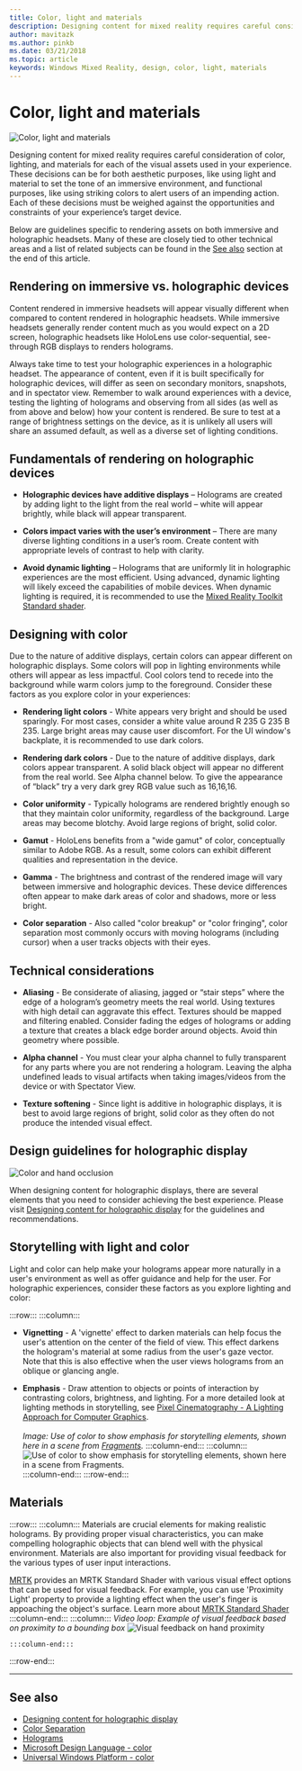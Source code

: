 ```yaml
---
title: Color, light and materials
description: Designing content for mixed reality requires careful consideration of color, lighting, and materials for each of the visual assets used in your experience.
author: mavitazk
ms.author: pinkb 
ms.date: 03/21/2018
ms.topic: article
keywords: Windows Mixed Reality, design, color, light, materials
---
```




# Color, light and materials
![Color, light and materials](images/RemoteRendering.jpg)

Designing content for mixed reality requires careful consideration of color, lighting, and materials for each of the visual assets used in your experience. These decisions can be for both aesthetic purposes, like using light and material to set the tone of an immersive environment, and functional purposes, like using striking colors to alert users of an impending action. Each of these decisions must be weighed against the opportunities and constraints of your experience’s target device.

Below are guidelines specific to rendering assets on both immersive and holographic headsets. Many of these are closely tied to other technical areas and a list of related subjects can be found in the [See also](color-light-and-materials.md#see-also) section at the end of this article.

## Rendering on immersive vs. holographic devices

Content rendered in immersive headsets will appear visually different when compared to content rendered in holographic headsets. While immersive headsets generally render content much as you would expect on a 2D screen, holographic headsets like HoloLens use color-sequential, see-through RGB displays to renders holograms.

Always take time to test your holographic experiences in a holographic headset. The appearance of content, even if it is built specifically for holographic devices, will differ as seen on secondary monitors, snapshots, and in spectator view. Remember to walk around experiences with a device, testing the lighting of holograms and observing from all sides (as well as from above and below) how your content is rendered. Be sure to test at a range of brightness settings on the device, as it is unlikely all users will share an assumed default, as well as a diverse set of lighting conditions.

## Fundamentals of rendering on holographic devices
* **Holographic devices have additive displays** – Holograms are created by adding light to the light from the real world – white will appear brightly, while black will appear transparent.

* **Colors impact varies with the user’s environment** – There are many diverse lighting conditions in a user’s room. Create content with appropriate levels of contrast to help with clarity.

* **Avoid dynamic lighting** – Holograms that are uniformly lit in holographic experiences are the most efficient. Using advanced, dynamic lighting will likely exceed the capabilities of mobile devices. When dynamic lighting is required, it is recommended to use the [Mixed Reality Toolkit Standard shader](https://github.com/microsoft/MixedRealityToolkit-Unity/blob/mrtk_release/Documentation/README_MRTKStandardShader.md). 

## Designing with color

Due to the nature of additive displays, certain colors can appear different on holographic displays. Some colors will pop in lighting environments while others will appear as less impactful. Cool colors tend to recede into the background while warm colors jump to the foreground. Consider these factors as you explore color in your experiences:

* **Rendering light colors** - White appears very bright and should be used sparingly. For most cases, consider a white value around R 235 G 235 B 235. Large bright areas may cause user discomfort. For the UI window's backplate, it is recommended to use dark colors.

* **Rendering dark colors** - Due to the nature of additive displays, dark colors appear transparent. A solid black object will appear no different from the real world. See Alpha channel below. To give the appearance of “black” try a very dark grey RGB value such as 16,16,16.

* **Color uniformity** - Typically holograms are rendered brightly enough so that they maintain color uniformity, regardless of the background. Large areas may become blotchy. Avoid large regions of bright, solid color.

* **Gamut** - HoloLens benefits from a "wide gamut" of color, conceptually similar to Adobe RGB. As a result, some colors can exhibit different qualities and representation in the device.

* **Gamma** - The brightness and contrast of the rendered image will vary between immersive and holographic devices. These device differences often appear to make dark areas of color and shadows, more or less bright.

* **Color separation** - Also called "color breakup" or "color fringing", color separation most commonly occurs with moving holograms (including cursor) when a user tracks objects with their eyes.

## Technical considerations
* **Aliasing** - Be considerate of aliasing, jagged or “stair steps” where the edge of a hologram’s geometry meets the real world. Using textures with high detail can aggravate this effect. Textures should be mapped and filtering enabled. Consider fading the edges of holograms or adding a texture that creates a black edge border around objects. Avoid thin geometry where possible.

* **Alpha channel** - You must clear your alpha channel to fully transparent for any parts where you are not rendering a hologram. Leaving the alpha undefined leads to visual artifacts when taking images/videos from the device or with Spectator View.

* **Texture softening** - Since light is additive in holographic displays, it is best to avoid large regions of bright, solid color as they often do not produce the intended visual effect.

## Design guidelines for holographic display
![Color and hand occlusion](images/color_handocclusion.jpg)

When designing content for holographic displays, there are several elements that you need to consider achieving the best experience. Please visit [Designing content for holographic display](designing-content-for-holographic-display.md) for the guidelines and recommendations.

## Storytelling with light and color

Light and color can help make your holograms appear more naturally in a user's environment as well as offer guidance and help for the user. For holographic experiences, consider these factors as you explore lighting and color:

:::row:::
    :::column:::
* **Vignetting** - A 'vignette' effect to darken materials can help focus the user's attention on the center of the field of view. This effect darkens the hologram's material at some radius from the user's gaze vector. Note that this is also effective when the user views holograms from an oblique or glancing angle.

* **Emphasis** - Draw attention to objects or points of interaction by contrasting colors, brightness, and lighting. For a more detailed look at lighting methods in storytelling, see [Pixel Cinematography - A Lighting Approach for Computer Graphics](http://media.siggraph.org/education/cgsource/Archive/ConfereceCourses/S96/course30.pdf).<br>
        <br>
        *Image: Use of color to show emphasis for storytelling elements, shown here in a scene from [Fragments](https://www.microsoft.com/p/fragments/9nblggh5ggm8).*
    :::column-end:::
        :::column:::
        ![Use of color to show emphasis for storytelling elements, shown here in a scene from Fragments.](images/640px-fragments.jpg)<br>
    :::column-end:::
:::row-end:::

## Materials

:::row:::
    :::column:::
Materials are crucial elements for making realistic holograms. By providing proper visual characteristics, you can make compelling holographic objects that can blend well with the physical environment. Materials are also important for providing visual feedback for the various types of user input interactions.  

[MRTK](https://github.com/Microsoft/MixedRealityToolkit-Unity) provides an MRTK Standard Shader with various visual effect options that can be used for visual feedback. For example, you can use 'Proximity Light' property to provide a lighting effect when the user's finger is appoaching the object's surface. Learn more about [MRTK Standard Shader](https://microsoft.github.io/MixedRealityToolkit-Unity/Documentation/README_MRTKStandardShader.html)
    :::column-end:::
        :::column:::
    *Video loop: Example of visual feedback based on proximity to a bounding box*
    ![Visual feedback on hand proximity](images/HoloLens2_Proximity.gif)

    :::column-end:::
:::row-end:::
<br>

---

## See also
* [Designing content for holographic display](designing-content-for-holographic-display.md)
* [Color Separation](../develop/platform-capabilities-and-apis/hologram-stability.md#color-separation)
* [Holograms](../discover/hologram.md)
* [Microsoft Design Language - color](https://www.microsoft.com/design/color)
* [Universal Windows Platform - color](https://docs.microsoft.com/windows/uwp/style/color)
